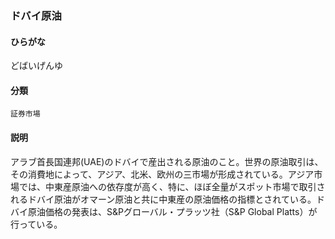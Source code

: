 <div style="display:none;">

## [あ行](securities-terms?id=あ行)
## [か行](securities-terms?id=か行)
## [さ行](securities-terms?id=さ行)
## [た行](securities-terms?id=た行)

</div>

### ドバイ原油

#### ひらがな

どばいげんゆ

#### 分類

`証券市場`

#### 説明

アラブ首長国連邦(UAE)のドバイで産出される原油のこと。世界の原油取引は、その消費地によって、アジア、北米、欧州の三市場が形成されている。アジア市場では、中東産原油への依存度が高く、特に、ほぼ全量がスポット市場で取引されるドバイ原油がオマーン原油と共に中東産の原油価格の指標とされている。ドバイ原油価格の発表は、S&amp;Pグローバル・プラッツ社（S&amp;P Global Platts）が行っている。

<div style="display:none;">

## [な行](securities-terms?id=な行)
## [は行](securities-terms?id=は行)
## [ま行](securities-terms?id=ま行)
## [や行](securities-terms?id=や行)
## [ら行](securities-terms?id=ら行)
## [わ行](securities-terms?id=わ行)
## [英数字・記号](securities-terms?id=英数字・記号)

</div>

